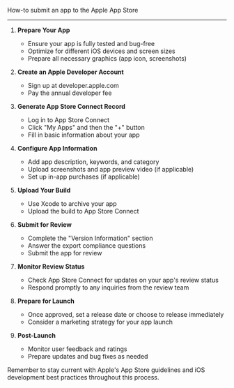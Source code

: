 How-to submit an app to the Apple App Store

- - - -

1. **Prepare Your App**
   - Ensure your app is fully tested and bug-free
   - Optimize for different iOS devices and screen sizes
   - Prepare all necessary graphics (app icon, screenshots)

2. **Create an Apple Developer Account**
   - Sign up at developer.apple.com
   - Pay the annual developer fee

3. **Generate App Store Connect Record**
   - Log in to App Store Connect
   - Click "My Apps" and then the "+" button
   - Fill in basic information about your app

4. **Configure App Information**
   - Add app description, keywords, and category
   - Upload screenshots and app preview video (if applicable)
   - Set up in-app purchases (if applicable)

5. **Upload Your Build**
   - Use Xcode to archive your app
   - Upload the build to App Store Connect

6. **Submit for Review**
   - Complete the "Version Information" section
   - Answer the export compliance questions
   - Submit the app for review

7. **Monitor Review Status**
   - Check App Store Connect for updates on your app's review status
   - Respond promptly to any inquiries from the review team

8. **Prepare for Launch**
   - Once approved, set a release date or choose to release immediately
   - Consider a marketing strategy for your app launch

9. **Post-Launch**
   - Monitor user feedback and ratings
   - Prepare updates and bug fixes as needed

Remember to stay current with Apple's App Store guidelines and iOS development best practices throughout this process.

